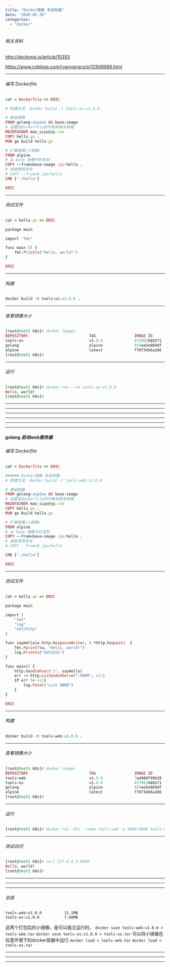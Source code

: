 ```yaml
---
title: "Docker镜像 多层构建"
date: "2020-05-26"
categories: 
  - "docker"
---
```


###### 相关资料

http://dockone.io/article/10353

https://www.cnblogs.com/ryanyangcs/p/12908986.html

* * *

###### 编写 Dockerfile

```ruby
cat > Dockerfile << ERIC

# 构建方法  docker build -t tools-os:v1.0.0 .

# 基础镜像
FROM golang:alpine AS base-image
# 设置该dockerfile的作者和联系邮箱
MAINTAINER mao_siyu@qq.com
COPY hello.go .
RUN go build hello.go

# 扩展镜像(小镜像)
FROM alpine
# 从 base 镜像中的复制
COPY --from=base-image /go/hello .
# 或者使用序号
# COPY --from=0 /go/hello .
CMD ["./hello"]

ERIC

```

* * *

###### 测试文件

```ruby
cat > hello.go << ERIC

package main

import "fmt"

func main () {
    fmt.Println("Hello, world!")
}

ERIC

```

* * *

###### 构建

```ruby
docker build -t tools-os:v1.0.0 .
```

* * *

###### 查看镜像大小

```ruby
[root@test1 k8s]# docker images
REPOSITORY                           TAG                 IMAGE ID            CREATED              SIZE
tools-os                             v1.0.0              873902b8b571        2 minutes ago        7.68MB
golang                               alpine              459ae5e869df        9 days ago           370MB
alpine                               latest              f70734b6a266        4 weeks ago          5.61MB
[root@test1 k8s]#
```

* * *

###### 运行

```ruby
[root@test1 k8s]# docker run --rm tools-os:v1.0.0
Hello, world!
[root@test1 k8s]#
```

* * *

* * *

* * *

* * *

* * *

* * *

##### golang 启动web服务器

###### 编写 Dockerfile

```ruby
cat > Dockerfile << ERIC

###### Docker镜像 多层构建
# 构建方法  docker build -t tools-web:v1.0.0 .

# 基础镜像
FROM golang:alpine AS base-image
# 设置该dockerfile的作者和联系邮箱
MAINTAINER mao_siyu@qq.com
COPY hello.go .
RUN go build hello.go

# 扩展镜像(小镜像)
FROM alpine
# 从 base 镜像中的复制
COPY --from=base-image /go/hello .
# 或者使用序号
# COPY --from=0 /go/hello .

CMD ["./hello"]

ERIC

```

* * *

###### 测试文件

```ruby
cat > hello.go << ERIC

package main

import (
    "fmt"
    "log"
    "net/http"
)

func sayHello(w http.ResponseWriter, r *http.Request)  {
    fmt.Fprintf(w, "Hello, world!")
    log.Println("SUCCESS")
}

func main() {
    http.HandleFunc("/", sayHello)
    err := http.ListenAndServe(":9000", nil)
    if err != nil{
        log.Fatal("List 9000")
    }
}

ERIC

```

* * *

###### 构建

```ruby
docker build -t tools-web:v1.0.0 .
```

* * *

###### 查看镜像大小

```ruby
[root@test1 k8s]# docker images
REPOSITORY                           TAG                 IMAGE ID            CREATED              SIZE
tools-web                            v1.0.0              7ad480f99b28        About a minute ago   13.1MB
tools-os                             v1.0.0              873902b8b571        2 minutes ago        7.68MB
golang                               alpine              459ae5e869df        9 days ago           370MB
alpine                               latest              f70734b6a266        4 weeks ago          5.61MB
[root@test1 k8s]#
```

* * *

###### 运行

```ruby
[root@test1 k8s]# docker run -dti --name tools-web -p 9000:9000 tools-web:v1.0.0
```

* * *

###### 测试访问

```ruby
[root@test1 k8s]# curl 127.0.0.1:9000
Hello, world!
[root@test1 k8s]#
```

* * *

* * *

* * *

###### 总结

```
tools-web:v1.0.0          13.1MB
tools-os:v1.0.0           7.68MB
```

这两个打包后的小镜像，是可以独立运行的， `docker save tools-web:v1.0.0 > tools-web.tar` `docker save tools-os:v1.0.0 > tools-os.tar` 可以将小镜像在任意环境下的docker容器中运行 `docker load < tools-web.tar` `docker load < tools-os.tar`

* * *

* * *

* * *
